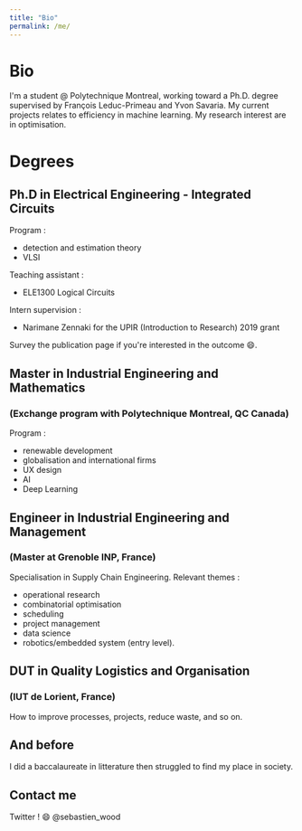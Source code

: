 ```yaml
---
title: "Bio"
permalink: /me/
---
```


# Bio
I'm a student @ Polytechnique Montreal, working toward a Ph.D. degree supervised by François Leduc-Primeau and Yvon Savaria. My current projects relates to efficiency in machine learning. My research interest are in optimisation. 

# Degrees
## Ph.D in Electrical Engineering - Integrated Circuits
Program : 
- detection and estimation theory
- VLSI

Teaching assistant :
- ELE1300 Logical Circuits

Intern supervision : 
- Narimane Zennaki for the UPIR (Introduction to Research) 2019 grant

Survey the publication page if you're interested in the outcome :smile:.

## Master in Industrial Engineering and Mathematics 
### (Exchange program with Polytechnique Montreal, QC Canada)
Program : 
- renewable development
- globalisation and international firms
- UX design
- AI
- Deep Learning

## Engineer in Industrial Engineering and Management 
### (Master at Grenoble INP, France)
Specialisation in Supply Chain Engineering. 
Relevant themes : 
- operational research
- combinatorial optimisation
- scheduling
- project management
- data science
- robotics/embedded system (entry level). 

## DUT in Quality Logistics and Organisation 
### (IUT de Lorient, France)
How to improve processes, projects, reduce waste, and so on.

## And before
I did a baccalaureate in litterature then struggled to find my place in society.

## Contact me
Twitter ! :smile: @sebastien_wood
